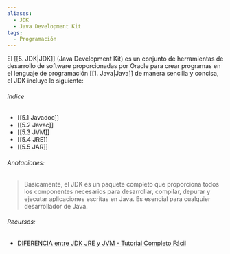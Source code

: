 ```yaml
---
aliases:
  - JDK
  - Java Development Kit
tags:
  - Programación
---
```

El [[5. JDK|JDK]] (Java Development Kit) es un conjunto de herramientas de desarrollo de software proporcionadas por Oracle para crear programas en el lenguaje de programación [[1. Java|Java]] de manera sencilla y concisa, el JDK incluye lo siguiente:

###### índice 

- [[5.1 Javadoc]]
- [[5.2 Javac]]
- [[5.3 JVM]]
- [[5.4 JRE]]
- [[5.5 JAR]]

###### Anotaciones:

> Básicamente, el JDK es un paquete completo que proporciona todos los componentes necesarios para desarrollar, compilar, depurar y ejecutar aplicaciones escritas en Java. Es esencial para cualquier desarrollador de Java.

###### Recursos:

-  [DIFERENCIA entre JDK JRE y JVM - Tutorial Completo Fácil](https://www.youtube.com/watch?v=579ldDex2VA)
